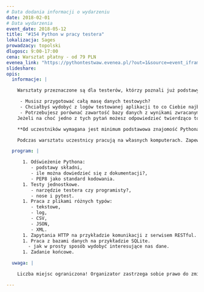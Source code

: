 ```yaml
---
# Data dodania informacji o wydarzeniu
date: 2018-02-01
# Data wydarzenia
event_date: 2018-05-12
title: "#154 Python w pracy testera"
lokalizacja: Sages
prowadzacy: topolski
dlugosc: 9:00-17:00
cena: Warsztat płatny - od 79 PLN
evenea_link: "https://pythontestwaw.evenea.pl/?out=1&source=event_iframe"
slideshare:
opis:
  informacje: |

    Warsztaty przeznaczone są dla testerów, którzy poznali już podstawy Pythona ale nadal nie mają pomysłu jak efektywnie wykorzystać go w codziennej pracy.

     - Musisz przygotować całą masę danych testowych?
     - Chciałbyś wydobyć z logów testowanej aplikacji to co Ciebie najbardziej interesuje?
     - Potrzebujesz porównać zawartość bazy danych z wynikami zwracanymi przez aplikację webową?
    Jeżeli na choć jedno z tych pytań możesz odpowiedzieć twierdząco to świetnie trafiłeś! W czasie zajęć zagłębimy się w kilka z najużyteczniejszych testerom bibliotek Pythona. Z ich pomocą rozwiążemy przykładowe problemy, które każdy tester może napotkać na co dzień. Elementy, które przećwiczysz przy okazji wykonywania zadań warsztatowych z powodzeniem wykorzystać można w połączeniu z wieloma narzędziami Twojej codziennej pracy. Nie ważne czy jest to potężny kombajn do testów automatycznych, webowa aplikacja do zarządzania projektami czy zwykły notatnik.

    **Od uczestników wymagana jest minimum podstawowa znajomość Pythona. Warsztat nie pokrywa nauki programowania od podstaw.**

    Podczas warsztatu uczestnicy pracują na własnych komputerach. Zapewniamy pizzę dla uczestników oraz nielimitowany serwis kawowy.

  program: |

      1. Odświeżenie Pythona:
         - podstawy składni,
         - ile można dowiedzieć się z dokumentacji?,
         - PEP8 jako standard kodowania.
      1. Testy jednostkowe.
         - narzędzie testera czy programisty?,
         - nose i pytest.
      1. Praca z plikami różnych typów:
         - tekstowe,
         - log,
         - CSV,
         - JSON,
         - XML.
      1. Zapytania HTTP na przykładzie komunikacji z serwisem RESTful.
      1. Praca z bazami danych na przykładzie SQLite.
        - jak w prosty sposób wydobyć interesujące nas dane.
      1. Zadanie końcowe.

  uwaga: |

    Liczba miejsc ograniczona! Organizator zastrzega sobie prawo do zmiany lokalizacji wydarzenia oraz jego odwołania w przypadku niezgłoszenia się minimalnej liczby uczestników.

---
```

